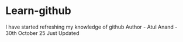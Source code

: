 # Learn-github
I have started refreshing my knowledge of github
 Author - Atul Anand - 30th October 25
Just Updated
